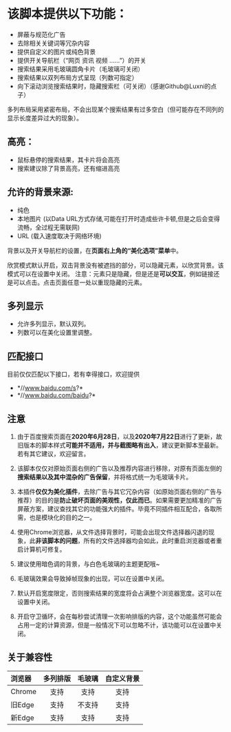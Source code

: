 # 该脚本提供以下功能：

- 屏蔽与规范化广告
- 去除相关关键词等冗杂内容
- 提供自定义的图片或纯色背景
- 提供开关导航栏（“网页 资讯 视频 ……”）的开关
- 搜索结果采用毛玻璃圆角卡片（毛玻璃可关闭）
- 搜索结果以双列布局方式呈现（列数可指定）
- 向下滚动浏览搜索结果时，隐藏搜索栏（可关闭）（感谢Github@Luxni的点子）

多列布局采用紧密布局，不会出现某个搜索结果有过多空白（但可能存在不同列的显示长度差异过大的现象）。

## 高亮：

- 鼠标悬停的搜索结果，其卡片将会高亮
- 搜索建议除了背景高亮，还有缩进高亮

## 允许的背景来源:

- 纯色
- 本地图片 (以Data URL方式存储,可能在打开时造成些许卡顿,但是之后会变得流畅，全过程无需联网)
- URL (载入速度取决于网络环境)

背景以及开关导航栏的设置，在**页面右上角的“美化选项”菜单**中。

欣赏模式默认开启，双击背景没有被遮挡的部分，可以隐藏元素，以欣赏背景。该模式可以在设置中关闭。
注意：元素只是隐藏，但是还是**可以交互**，例如链接还是可以点击。点击页面任意一处以重现隐藏的元素。

## 多列显示

- 允许多列显示，默认双列。
- 列数可以在美化设置里调整。

## 匹配接口

目前仅仅匹配以下接口，若有幸得接口，欢迎提供

- \*//www.baidu.com/s?*
- \*//www.baidu.com/baidu?*

## 注意

1. 由于百度搜索页面在**2020年6月28日**，以及**2020年7月22日**进行了更新，故旧版本的脚本样式**可能并不适用，并与截图略有出入**，建议更新脚本至最新。若有其它建议，欢迎留言。

2. 该脚本仅仅对原始页面右侧的广告以及推荐内容进行移除，对原有页面左侧的**搜索结果以及其中混杂的广告保留**，并将格式统一为毛玻璃卡片。

3. 本插件**仅仅为美化插件**，去除广告与其它冗杂内容（如原始页面右侧的广告与推荐）的目的是**防止破坏页面的美观性，仅此而已**。如果需要更加精准的广告屏蔽方案，建议查找其它的功能强大的插件。毕竟不同插件相互配合，各取所需，也是模块化的目的之一。

4. 使用Chrome浏览器，从文件选择背景时，可能会出现文件选择器闪退的现象，此**非该脚本的问题**，所有的文件选择器均会如此，此时重启浏览器或者重启计算机可修复。

5. 建议使用暗色调的背景，与白色毛玻璃的主题更配哦~

6. 毛玻璃效果会导致掉帧现象的出现，可以在设置中关闭。

7. 默认开启宽度限定，否则搜索结果的宽度将会占满整个浏览器宽度。这可以在设置中关闭。

8. 开启守卫循环，会在每秒尝试清理一次影响排版的内容，这个功能虽然可能会占用一定的计算资源，但是一般情况下可以忽略不计，该功能可以在设置中关闭。

## 关于兼容性

|浏览器|多列排版|毛玻璃|自定义背景|
|:---|:---:|:---:|:---:|
|Chrome|支持|支持|支持|
|旧Edge|支持|不支持|支持|
|新Edge|支持|支持|支持|